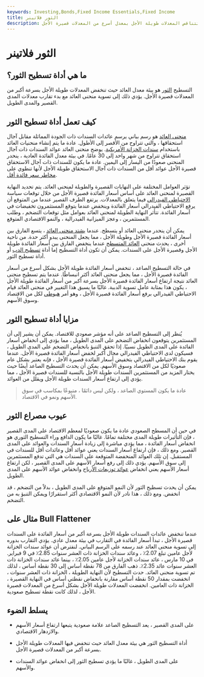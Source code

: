 ```yaml
---
keywords: Investing,Bonds,Fixed Income Essentials,Fixed Income
title: الثور فلاتينر
description: التسطيح الثور هو بيئة معدل العائد حيث تتناقص المعدلات طويلة الأجل بمعدل أسرع من المعدلات قصيرة الأجل.
---
```


# الثور فلاتينر
## ما هي أداة تسطيح الثور؟

التسطيح [الثور](/bull) هو بيئة معدل العائد حيث تنخفض المعدلات طويلة الأجل بسرعة أكبر من المعدلات قصيرة الأجل. يؤدي ذلك إلى تسوية منحنى العائد مع بدء تقارب معدلات المدى القصير والمدى الطويل.

## كيف تعمل أداة تسطيح الثور

[منحنى العائد](/yieldcurve) هو رسم بياني يرسم عائدات السندات ذات الجودة المماثلة مقابل آجال استحقاقها ، والتي تتراوح من الأقصر إلى الأطول. عادة ما يتم إنشاء منحنيات العائد باستخدام [سندات الخزانة الأمريكية](/ustreasury). يوضح منحنى العائد عوائد السندات ذات آجال استحقاق تتراوح من شهر واحد إلى 30 عامًا. في بيئة معدل الفائدة العادية ، ينحدر المنحنى صعودًا من اليسار إلى اليمين. عادة ما يكون للسندات ذات آجال الاستحقاق قصيرة الأجل عوائد أقل من السندات ذات آجال الاستحقاق طويلة الأجل لأنها تنطوي على [مخاطر سعر فائدة أقل](/interestraterisk).

تؤثر العوامل المختلفة على النهايات القصيرة والطويلة لمنحنى العائد. يتم تحديد النهاية القصيرة لمنحنى العائد على أساس أسعار الفائدة قصيرة الأجل من خلال توقعات سياسة [الاحتياطي الفيدرالي](/federalreservebank) فيما يتعلق بالمعدلات. يرتفع الطرف القصير عندما من المتوقع أن يرفع الاحتياطي الفيدرالي أسعار الفائدة وينخفض عندما يتوقع المستثمرون تخفيضات في أسعار الفائدة. تتأثر النهاية الطويلة لمنحنى العائد بعوامل مثل توقعات التضخم ، وطلب المستثمرين ، وعجز الميزانية الفيدرالية ، والنمو الاقتصادي المتوقع.

يمكن أن ينحدر منحنى العائد أو يتسطح. عندما [يشتد منحنى العائد](/curve-steepener-trade) ، يتسع الفارق بين أسعار الفائدة قصيرة الأجل وطويلة الأجل ، مما يجعل المنحنى يبدو أكثر حدة. من ناحية أخرى ، يحدث منحنى [العائد المتسطح](/flatyieldcurve) عندما ينخفض الفارق بين أسعار الفائدة طويلة الأجل وقصيرة الأجل على السندات. يمكن أن تكون أداة التسطيح إما أداة [تسطيح الدب](/bearflattener) أو أداة تسطيح الثور.

في حالة التسطيح الصاعد ، تنخفض أسعار الفائدة طويلة الأجل بشكل أسرع من أسعار الفائدة قصيرة الأجل ، مما يجعل منحنى العائد أكثر انبساطًا. عندما يتم تسطيح منحنى العائد نتيجة ارتفاع أسعار الفائدة قصيرة الأجل بسرعة أكبر من أسعار الفائدة طويلة الأجل ، يكون هذا بمثابة عامل تسوية الدببة. غالبًا ما يسبق هذا التغيير في منحنى العائد قيام الاحتياطي الفيدرالي برفع أسعار الفائدة قصيرة الأجل ، وهو أمر [هبوطي](/bear) لكل من الاقتصاد وسوق الأسهم.

## مزايا أداة تسطيح الثور

يُنظر إلى التسطيح الصاعد على أنه مؤشر صعودي للاقتصاد. يمكن أن يشير إلى أن المستثمرين يتوقعون انخفاض التضخم على المدى الطويل ، مما يؤدي إلى انخفاض أسعار الفائدة على المدى الطويل نسبيًا. إذا تحقق التنبؤ بانخفاض التضخم على المدى الطويل ، فسيكون لدى الاحتياطي الفيدرالي مجال أكبر لخفض أسعار الفائدة قصيرة الأجل. عندما يقوم بنك الاحتياطي الفيدرالي بتخفيض أسعار الفائدة قصيرة الأجل ، فإنه يعتبر بشكل عام صعوديًا لكل من الاقتصاد وسوق الأسهم. يمكن أن يحدث التسطيح الصاعد أيضًا حيث يختار المزيد من المستثمرين السندات طويلة الأجل بالنسبة للسندات قصيرة الأجل ، مما يؤدي إلى ارتفاع أسعار السندات طويلة الأجل ويقلل من العوائد.

> عادة ما يكون المستوي الصاعد ، ولكن ليس دائمًا ، متبوعًا بمكاسب في سوق الأسهم ونمو في الاقتصاد.

>

## عيوب مصراع الثور

في حين أن المسطح الصعودي عادة ما يكون صعوديًا لمعظم الاقتصاد على المدى القصير ، فإن التأثيرات طويلة المدى مختلفة تمامًا. غالبًا ما يكون الدافع وراء التسطيح الثوري هو انخفاض أسعار الفائدة ، مما يؤدي مباشرة إلى زيادة أسعار السندات والعوائد على المدى القصير. ومع ذلك ، فإن ارتفاع أسعار السندات يعني عوائد أقل وعائدات أقل للسندات في المستقبل. إن تلك العوائد المنخفضة المتوقعة على السندات هي التي تدفع المستثمرين إلى سوق الأسهم. يؤدي ذلك إلى رفع أسعار الأسهم على المدى القصير ، لكن ارتفاع أسعار الأسهم يعني انخفاض [عوائد توزيعات الأرباح](/dividendyield) وانخفاض عوائد الأسهم على المدى الطويل.

يمكن أن يحدث تسطيح الثور لأن النمو المتوقع على المدى الطويل ، بدلاً من التضخم ، قد انخفض. ومع ذلك ، هذا نادر لأن النمو الاقتصادي أكثر استقرارًا ويمكن التنبؤ به من التضخم.

## مثال على Bull Flattener

عندما تنخفض عائدات السندات طويلة الأجل بسرعة أكبر من أسعار الفائدة على السندات قصيرة الأجل ، تبدأ أسعار الفائدة في التقارب في بيئة معدل عادي. يؤدي التقارب بدوره إلى تسوية منحنى العائد عند رسمه على الرسم البياني. لنفترض أن عوائد سندات الخزانة لأجل عامين تبلغ 2.07٪ ، وعائد سندات الخزانة ذات العشر سنوات 2.85٪ في 9 فبراير. في 10 مارس ، عائد سندات الخزانة لأجل عامين 2.05٪ ، بينما عائد سندات الخزانة ذات العشر سنوات عائد 2.35٪. ذهب الفارق من 78 نقطة أساس إلى 30 نقطة أساس ، لذلك تم تسوية منحنى العائد. حدث التسطيح لأن النهاية الطويلة ، الخزانة ذات العشر سنوات ، انخفضت بمقدار 50 نقطة أساس مقارنة بانخفاض نقطتي أساس في النهاية القصيرة ، الخزانة ذات العامين. انخفضت المعدلات طويلة الأجل بشكل أسرع من المعدلات قصيرة الأجل ، لذلك كانت نقطة تسطيح صعودية.

## يسلط الضوء

- على المدى القصير ، يعد التسطيح الصاعد علامة صعودية يتبعها ارتفاع أسعار الأسهم والازدهار الاقتصادي.

- أداة التسطيح الثور هي بيئة معدل العائد حيث تنخفض فيها المعدلات طويلة الأجل بسرعة أكبر من المعدلات قصيرة الأجل.

- على المدى الطويل ، غالبًا ما يؤدي تسطيح الثور إلى انخفاض عوائد السندات والأسهم.

